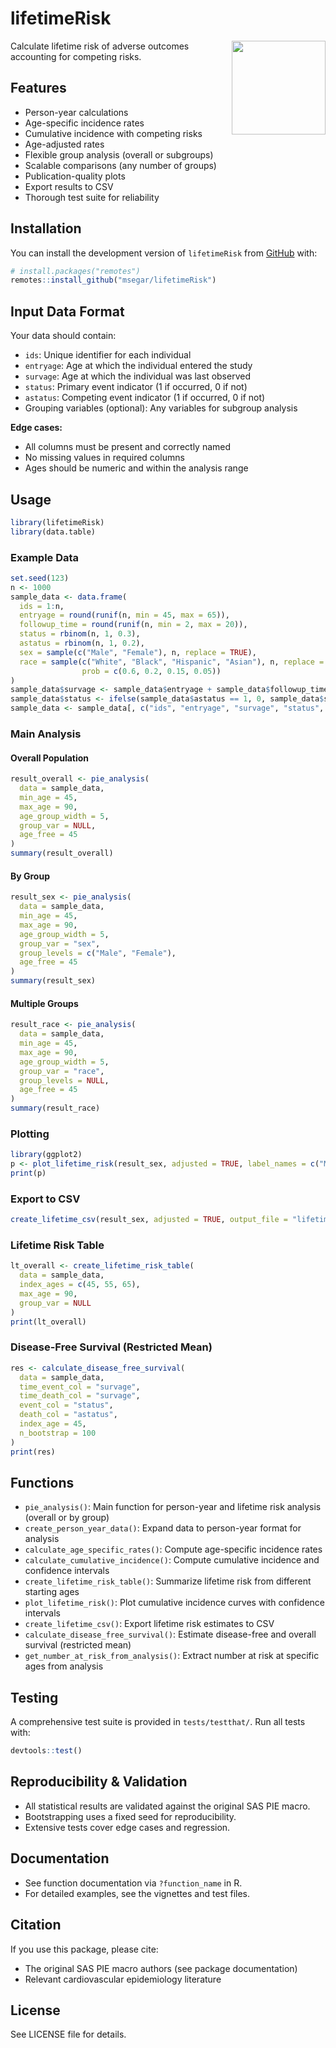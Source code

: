# lifetimeRisk
<div>
<img src="lifetime_risk_sticker.png" width="150px" align="right">
</div>

Calculate lifetime risk of adverse outcomes accounting for competing risks.

## Features
- Person-year calculations
- Age-specific incidence rates
- Cumulative incidence with competing risks
- Age-adjusted rates
- Flexible group analysis (overall or subgroups)
- Scalable comparisons (any number of groups)
- Publication-quality plots
- Export results to CSV
- Thorough test suite for reliability

## Installation

You can install the development version of `lifetimeRisk` from [GitHub](https://github.com/msegar/lifetimeRisk) with:

```r
# install.packages("remotes")
remotes::install_github("msegar/lifetimeRisk")
```

## Input Data Format

Your data should contain:
- `ids`: Unique identifier for each individual
- `entryage`: Age at which the individual entered the study
- `survage`: Age at which the individual was last observed
- `status`: Primary event indicator (1 if occurred, 0 if not)
- `astatus`: Competing event indicator (1 if occurred, 0 if not)
- Grouping variables (optional): Any variables for subgroup analysis

**Edge cases:**
- All columns must be present and correctly named
- No missing values in required columns
- Ages should be numeric and within the analysis range

## Usage

```r
library(lifetimeRisk)
library(data.table)
```

### Example Data

```r
set.seed(123)
n <- 1000
sample_data <- data.frame(
  ids = 1:n,
  entryage = round(runif(n, min = 45, max = 65)),
  followup_time = round(runif(n, min = 2, max = 20)),
  status = rbinom(n, 1, 0.3),
  astatus = rbinom(n, 1, 0.2),
  sex = sample(c("Male", "Female"), n, replace = TRUE),
  race = sample(c("White", "Black", "Hispanic", "Asian"), n, replace = TRUE, 
                prob = c(0.6, 0.2, 0.15, 0.05))
)
sample_data$survage <- sample_data$entryage + sample_data$followup_time
sample_data$status <- ifelse(sample_data$astatus == 1, 0, sample_data$status)
sample_data <- sample_data[, c("ids", "entryage", "survage", "status", "astatus", "sex", "race")]
```

### Main Analysis

#### Overall Population

```r
result_overall <- pie_analysis(
  data = sample_data,
  min_age = 45,
  max_age = 90,
  age_group_width = 5,
  group_var = NULL,
  age_free = 45
)
summary(result_overall)
```

#### By Group

```r
result_sex <- pie_analysis(
  data = sample_data,
  min_age = 45,
  max_age = 90,
  age_group_width = 5,
  group_var = "sex",
  group_levels = c("Male", "Female"),
  age_free = 45
)
summary(result_sex)
```

#### Multiple Groups

```r
result_race <- pie_analysis(
  data = sample_data,
  min_age = 45,
  max_age = 90,
  age_group_width = 5,
  group_var = "race",
  group_levels = NULL,
  age_free = 45
)
summary(result_race)
```

### Plotting

```r
library(ggplot2)
p <- plot_lifetime_risk(result_sex, adjusted = TRUE, label_names = c("Male" = "Men", "Female" = "Women"))
print(p)
```

### Export to CSV

```r
create_lifetime_csv(result_sex, adjusted = TRUE, output_file = "lifetime_risk_sex.csv")
```

### Lifetime Risk Table

```r
lt_overall <- create_lifetime_risk_table(
  data = sample_data,
  index_ages = c(45, 55, 65),
  max_age = 90,
  group_var = NULL
)
print(lt_overall)
```

### Disease-Free Survival (Restricted Mean)

```r
res <- calculate_disease_free_survival(
  data = sample_data,
  time_event_col = "survage",
  time_death_col = "survage",
  event_col = "status",
  death_col = "astatus",
  index_age = 45,
  n_bootstrap = 100
)
print(res)
```

## Functions

- `pie_analysis()`: Main function for person-year and lifetime risk analysis (overall or by group)
- `create_person_year_data()`: Expand data to person-year format for analysis
- `calculate_age_specific_rates()`: Compute age-specific incidence rates
- `calculate_cumulative_incidence()`: Compute cumulative incidence and confidence intervals
- `create_lifetime_risk_table()`: Summarize lifetime risk from different starting ages
- `plot_lifetime_risk()`: Plot cumulative incidence curves with confidence intervals
- `create_lifetime_csv()`: Export lifetime risk estimates to CSV
- `calculate_disease_free_survival()`: Estimate disease-free and overall survival (restricted mean)
- `get_number_at_risk_from_analysis()`: Extract number at risk at specific ages from analysis

## Testing

A comprehensive test suite is provided in `tests/testthat/`.
Run all tests with:

```r
devtools::test()
```

## Reproducibility & Validation
- All statistical results are validated against the original SAS PIE macro.
- Bootstrapping uses a fixed seed for reproducibility.
- Extensive tests cover edge cases and regression.

## Documentation
- See function documentation via `?function_name` in R.
- For detailed examples, see the vignettes and test files.

## Citation
If you use this package, please cite:
- The original SAS PIE macro authors (see package documentation)
- Relevant cardiovascular epidemiology literature

## License
See LICENSE file for details.
